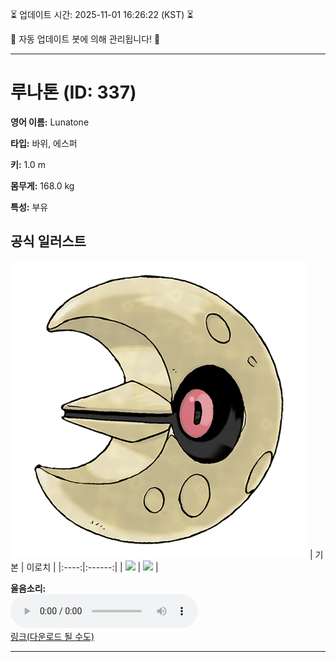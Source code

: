 
⏳ 업데이트 시간: 2025-11-01 16:26:22 (KST) ⏳

🤖 자동 업데이트 봇에 의해 관리됩니다! 🤖

---

# 루나톤 (ID: 337)
**영어 이름:** Lunatone

**타입:** 바위, 에스퍼

**키:** 1.0 m

**몸무게:** 168.0 kg

**특성:** 부유

## 공식 일러스트
![](https://raw.githubusercontent.com/PokeAPI/sprites/master/sprites/pokemon/other/official-artwork/337.png)
| 기본 | 이로치 |
|:----:|:------:|
| <img src="http://play.pokemonshowdown.com/sprites/ani/lunatone.gif" width="200"> | <img src="http://play.pokemonshowdown.com/sprites/ani-shiny/lunatone.gif" width="200"> |

**울음소리:**<br><audio controls src="https://raw.githubusercontent.com/PokeAPI/cries/main/cries/pokemon/latest/337.ogg"></audio><br> [링크(다운로드 될 수도)](https://raw.githubusercontent.com/PokeAPI/cries/main/cries/pokemon/latest/337.ogg)


---
